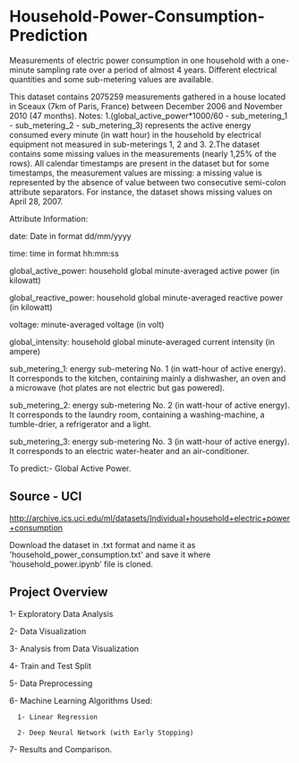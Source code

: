 # Household-Power-Consumption-Prediction

Measurements of electric power consumption in one household with a one-minute sampling rate over a period of almost 4 years. Different electrical quantities and some sub-metering values are available.

This dataset contains 2075259 measurements gathered in a house located in Sceaux (7km of Paris, France) between December 2006 and November 2010 (47 months). Notes: 1.(global_active_power*1000/60 - sub_metering_1 - sub_metering_2 - sub_metering_3) represents the active energy consumed every minute (in watt hour) in the household by electrical equipment not measured in sub-meterings 1, 2 and 3. 2.The dataset contains some missing values in the measurements (nearly 1,25% of the rows). All calendar timestamps are present in the dataset but for some timestamps, the measurement values are missing: a missing value is represented by the absence of value between two consecutive semi-colon attribute separators. For instance, the dataset shows missing values on April 28, 2007.

Attribute Information:

date: Date in format dd/mm/yyyy

time: time in format hh:mm:ss

global_active_power: household global minute-averaged active power (in kilowatt)

global_reactive_power: household global minute-averaged reactive power (in kilowatt)

voltage: minute-averaged voltage (in volt)

global_intensity: household global minute-averaged current intensity (in ampere)

sub_metering_1: energy sub-metering No. 1 (in watt-hour of active energy). It corresponds to the kitchen, containing mainly a dishwasher, an oven and a microwave (hot plates are not electric but gas powered).

sub_metering_2: energy sub-metering No. 2 (in watt-hour of active energy). It corresponds to the laundry room, containing a washing-machine, a tumble-drier, a refrigerator and a light.

sub_metering_3: energy sub-metering No. 3 (in watt-hour of active energy). It corresponds to an electric water-heater and an air-conditioner.

To predict:- Global Active Power.

## Source - UCI 
http://archive.ics.uci.edu/ml/datasets/Individual+household+electric+power+consumption

Download the dataset in .txt format and name it as 'household_power_consumption.txt' and save it where 'household_power.ipynb' file is cloned.

## Project Overview

1- Exploratory Data Analysis

2- Data Visualization

3- Analysis from Data Visualization

4- Train and Test Split

5- Data Preprocessing

6- Machine Learning Algorithms Used:
  
      1- Linear Regression
  
      2- Deep Neural Network (with Early Stopping)

7- Results and Comparison.
